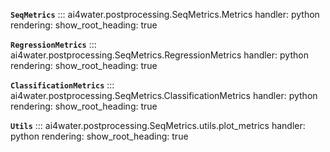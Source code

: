 **`SeqMetrics`**
::: ai4water.postprocessing.SeqMetrics.Metrics
    handler: python
    rendering:
        show_root_heading: true

**`RegressionMetrics`**
::: ai4water.postprocessing.SeqMetrics.RegressionMetrics
    handler: python
    rendering:
        show_root_heading: true


**`ClassificationMetrics`**
::: ai4water.postprocessing.SeqMetrics.ClassificationMetrics
    handler: python
    rendering:
        show_root_heading: true

**`Utils`**
::: ai4water.postprocessing.SeqMetrics.utils.plot_metrics
    handler: python
    rendering:
        show_root_heading: true
